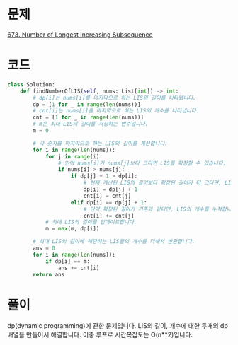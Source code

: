 # 문제

[673. Number of Longest Increasing Subsequence](https://leetcode.com/problems/number-of-longest-increasing-subsequence/description/)

# 코드

```py
class Solution:
    def findNumberOfLIS(self, nums: List[int]) -> int:
        # dp[i]는 nums[i]를 마지막으로 하는 LIS의 길이를 나타냅니다.
        dp = [1 for _ in range(len(nums))]
        # cnt[i]는 nums[i]를 마지막으로 하는 LIS의 개수를 나타냅니다.
        cnt = [1 for _ in range(len(nums))]
        # m은 최대 LIS의 길이를 저장하는 변수입니다.
        m = 0

        # 각 숫자를 마지막으로 하는 LIS의 길이를 계산합니다.
        for i in range(len(nums)):
            for j in range(i):
                # 만약 nums[i]가 nums[j]보다 크다면 LIS를 확장할 수 있습니다.
                if nums[i] > nums[j]:
                    if dp[j] + 1 > dp[i]:
                        # 현재 계산된 LIS의 길이보다 확장된 길이가 더 크다면, LIS를 갱신하고 개수를 업데이트합니다.
                        dp[i] = dp[j] + 1
                        cnt[i] = cnt[j]
                    elif dp[i] == dp[j] + 1:
                        # 만약 확장된 길이가 기존과 같다면, LIS의 개수를 누적합니다.
                        cnt[i] += cnt[j]
            # 최대 LIS의 길이를 업데이트합니다.
            m = max(m, dp[i])

        # 최대 LIS의 길이에 해당하는 LIS들의 개수를 더해서 반환합니다.
        ans = 0
        for i in range(len(nums)):
            if dp[i] == m:
                ans += cnt[i]
        return ans
```

# 풀이

dp(dynamic programming)에 관한 문제입니다. LIS의 길이, 개수에 대한 두개의 dp 배열을 만들어서 해결합니다. 이중 루프로 시간복잡도는 O(n\*\*2)입니다.
